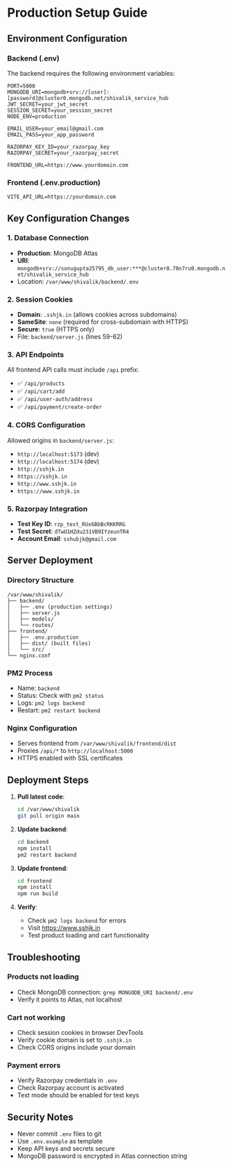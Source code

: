 # Production Setup Guide

## Environment Configuration

### Backend (.env)
The backend requires the following environment variables:

```env
PORT=5000
MONGODB_URI=mongodb+srv://[user]:[password]@cluster0.mongodb.net/shivalik_service_hub
JWT_SECRET=your_jwt_secret
SESSION_SECRET=your_session_secret
NODE_ENV=production

EMAIL_USER=your_email@gmail.com
EMAIL_PASS=your_app_password

RAZORPAY_KEY_ID=your_razorpay_key
RAZORPAY_SECRET=your_razorpay_secret

FRONTEND_URL=https://www.yourdomain.com
```

### Frontend (.env.production)
```env
VITE_API_URL=https://yourdomain.com
```

## Key Configuration Changes

### 1. Database Connection
- **Production**: MongoDB Atlas
- **URI**: `mongodb+srv://sonugupta25795_db_user:***@cluster0.70n7ru0.mongodb.net/shivalik_service_hub`
- Location: `/var/www/shivalik/backend/.env`

### 2. Session Cookies
- **Domain**: `.sshjk.in` (allows cookies across subdomains)
- **SameSite**: `none` (required for cross-subdomain with HTTPS)
- **Secure**: `true` (HTTPS only)
- File: `backend/server.js` (lines 59-62)

### 3. API Endpoints
All frontend API calls must include `/api` prefix:
- ✅ `/api/products`
- ✅ `/api/cart/add`
- ✅ `/api/user-auth/address`
- ✅ `/api/payment/create-order`

### 4. CORS Configuration
Allowed origins in `backend/server.js`:
- `http://localhost:5173` (dev)
- `http://localhost:5174` (dev)
- `http://sshjk.in`
- `https://sshjk.in`
- `http://www.sshjk.in`
- `https://www.sshjk.in`

### 5. Razorpay Integration
- **Test Key ID**: `rzp_test_RUx6BbBcRKKRRG`
- **Test Secret**: `dTwU1HZdu231VB9IYzeunTR4`
- **Account Email**: `sshubjk@gmail.com`

## Server Deployment

### Directory Structure
```
/var/www/shivalik/
├── backend/
│   ├── .env (production settings)
│   ├── server.js
│   ├── models/
│   └── routes/
├── frontend/
│   ├── .env.production
│   ├── dist/ (built files)
│   └── src/
└── nginx.conf
```

### PM2 Process
- Name: `backend`
- Status: Check with `pm2 status`
- Logs: `pm2 logs backend`
- Restart: `pm2 restart backend`

### Nginx Configuration
- Serves frontend from `/var/www/shivalik/frontend/dist`
- Proxies `/api/*` to `http://localhost:5000`
- HTTPS enabled with SSL certificates

## Deployment Steps

1. **Pull latest code**:
   ```bash
   cd /var/www/shivalik
   git pull origin main
   ```

2. **Update backend**:
   ```bash
   cd backend
   npm install
   pm2 restart backend
   ```

3. **Update frontend**:
   ```bash
   cd frontend
   npm install
   npm run build
   ```

4. **Verify**:
   - Check `pm2 logs backend` for errors
   - Visit https://www.sshjk.in
   - Test product loading and cart functionality

## Troubleshooting

### Products not loading
- Check MongoDB connection: `grep MONGODB_URI backend/.env`
- Verify it points to Atlas, not localhost

### Cart not working
- Check session cookies in browser DevTools
- Verify cookie domain is set to `.sshjk.in`
- Check CORS origins include your domain

### Payment errors
- Verify Razorpay credentials in `.env`
- Check Razorpay account is activated
- Test mode should be enabled for test keys

## Security Notes

- Never commit `.env` files to git
- Use `.env.example` as template
- Keep API keys and secrets secure
- MongoDB password is encrypted in Atlas connection string